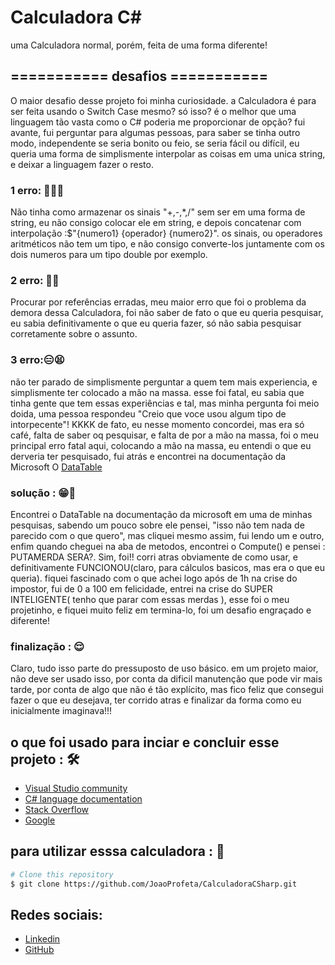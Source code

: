 # Calculadora C#

uma Calculadora normal, porém, feita de uma forma diferente!

## =========== desafios ===========

O maior desafio desse projeto foi minha curiosidade. a Calculadora é para ser feita usando o Switch Case mesmo? só isso? é o melhor que uma linguagem tão vasta como o C# poderia me proporcionar de opção? fui avante, fui perguntar para algumas pessoas, para saber se tinha outro modo, independente se seria bonito ou feio, se seria fácil ou difícil, eu queria uma forma de simplismente interpolar as coisas em uma unica string, e deixar a linguagem fazer o resto.
### 1 erro: 🤦‍♂️😒
Não tinha como armazenar os sinais "+,-,*,/" sem ser em uma forma de string, eu não consigo colocar ele em string, e depois concatenar com interpolação :$"{numero1} {operador} {numero2}". os sinais, ou operadores aritméticos não tem um tipo, e não consigo converte-los juntamente com os dois numeros para um tipo double por exemplo. 
### 2 erro: 🤯🥴
Procurar por referências erradas, meu maior erro que foi o problema da demora dessa Calculadora, foi não saber de fato o que eu queria pesquisar, eu sabia definitivamente o que eu queria fazer, só não sabia pesquisar corretamente sobre o assunto.
### 3 erro:😑😫
não ter parado de simplismente perguntar a quem tem mais experiencia, e simplismente ter colocado a mão na massa. esse foi fatal, eu sabia que tinha gente que tem essas experiências e tal, mas minha pergunta foi meio doida, uma pessoa respondeu "Creio que voce usou algum tipo de intorpecente"! KKKK de fato, eu nesse momento concordei, mas era só café, falta de saber oq pesquisar, e falta de por a mão na massa, foi o meu principal erro fatal aqui, colocando a mão na massa, eu entendi o que eu derveria ter pesquisado, fui atrás e encontrei na documentação da Microsoft O <a href="https://learn.microsoft.com/en-us/dotnet/api/system.data.datatable.compute?view=net-8.0">DataTable</a>

### solução : 😁🫡
Encontrei o DataTable na documentação da microsoft em uma de minhas pesquisas, sabendo um pouco sobre ele pensei, "isso não tem nada de parecido com o que quero", mas cliquei mesmo assim, fui lendo um e outro, enfim quando cheguei na aba de metodos, encontrei o Compute() e pensei : PUTAMERDA SERA?. Sim, foi!! corri atras obviamente de como usar, e definitivamente FUNCIONOU(claro, para cálculos basicos, mas era o que eu queria). fiquei fascinado com o que achei logo após de 1h na crise do impostor, fui de 0 a 100 em felicidade, entrei na crise do SUPER INTELIGENTE( tenho que parar com essas merdas ), esse foi o meu projetinho, e fiquei muito feliz em termina-lo, foi um desafio engraçado e diferente!

### finalização : 😌
Claro, tudo isso parte do pressuposto de uso básico. em um projeto maior, não deve ser usado isso, por conta da dificil manutenção que pode vir mais tarde, por conta de algo que não é tão explícito, mas fico feliz que consegui fazer o que eu desejava, ter corrido atras e finalizar da forma como eu inicialmente imaginava!!!
##  o que foi usado para inciar e concluir esse projeto : 🛠️ 
-   [Visual Studio community](https://visualstudio.microsoft.com/pt-br/vs/community/)
-   [C# language documentation](https://learn.microsoft.com/en-us/dotnet/csharp/)
-   [Stack Overflow](https://stackoverflow.com/)
-   [Google](google.com)
## para utilizar esssa calculadora : 🧮
```bash
# Clone this repository
$ git clone https://github.com/JoaoProfeta/CalculadoraCSharp.git

```
## Redes sociais: 
- [Linkedin](https://www.linkedin.com/in/jo%C3%A3o-vitor-de-jesus-profeta-195bb0239/)
- [GitHub](https://github.com/JoaoProfeta)
